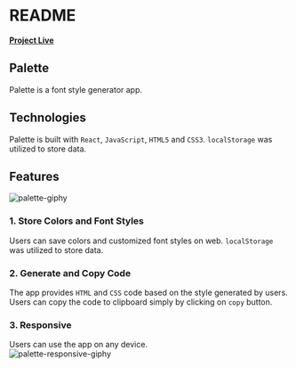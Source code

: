 # README
[**Project Live**](https://juneseong.github.io/palette)

## Palette
Palette is a font style generator app.

## Technologies
Palette is built with `React`, `JavaScript`, `HTML5` and `CSS3`. `localStorage` was utilized to store data.

## Features
![palette-giphy](https://user-images.githubusercontent.com/57915629/85969456-af44aa80-b995-11ea-934c-ee3083709a59.gif)
### 1. Store Colors and Font Styles
Users can save colors and customized font styles on web. `localStorage` was utilized to store data.
### 2. Generate and Copy Code
The app provides `HTML` and `CSS` code based on the style generated by users. Users can copy the code to clipboard simply by clicking on `copy` button.
### 3. Responsive
Users can use the app on any device.
<br>
![palette-responsive-giphy](https://user-images.githubusercontent.com/57915629/85970327-2f6c0f80-b998-11ea-92a6-69608ad83944.gif)
